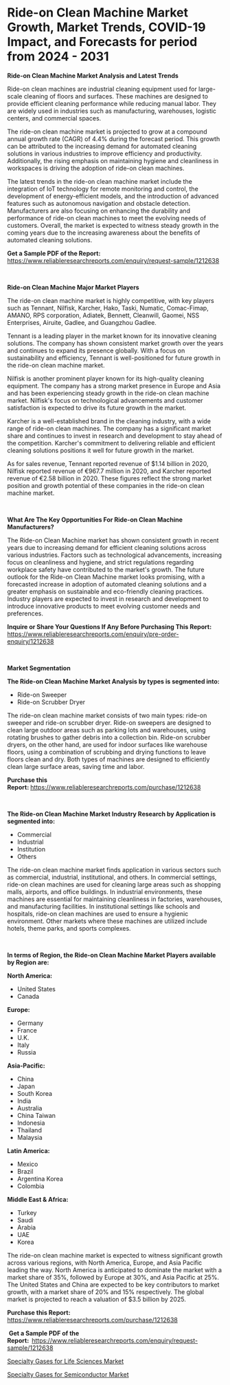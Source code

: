 <p><h1>Ride-on Clean Machine Market Growth, Market Trends, COVID-19 Impact, and Forecasts for period from 2024 - 2031</h1></p><p><strong>Ride-on Clean Machine Market Analysis and Latest Trends</strong></p>
<p><p>Ride-on clean machines are industrial cleaning equipment used for large-scale cleaning of floors and surfaces. These machines are designed to provide efficient cleaning performance while reducing manual labor. They are widely used in industries such as manufacturing, warehouses, logistic centers, and commercial spaces. </p><p>The ride-on clean machine market is projected to grow at a compound annual growth rate (CAGR) of 4.4% during the forecast period. This growth can be attributed to the increasing demand for automated cleaning solutions in various industries to improve efficiency and productivity. Additionally, the rising emphasis on maintaining hygiene and cleanliness in workspaces is driving the adoption of ride-on clean machines.</p><p>The latest trends in the ride-on clean machine market include the integration of IoT technology for remote monitoring and control, the development of energy-efficient models, and the introduction of advanced features such as autonomous navigation and obstacle detection. Manufacturers are also focusing on enhancing the durability and performance of ride-on clean machines to meet the evolving needs of customers. Overall, the market is expected to witness steady growth in the coming years due to the increasing awareness about the benefits of automated cleaning solutions.</p></p>
<p><strong>Get a Sample PDF of the Report:&nbsp;</strong> <a href="https://www.reliableresearchreports.com/enquiry/request-sample/1212638">https://www.reliableresearchreports.com/enquiry/request-sample/1212638</a></p>
<p>&nbsp;</p>
<p><strong>Ride-on Clean Machine Major Market Players</strong></p>
<p><p>The ride-on clean machine market is highly competitive, with key players such as Tennant, Nilfisk, Karcher, Hako, Taski, Numatic, Comac-Fimap, AMANO, RPS corporation, Adiatek, Bennett, Cleanwill, Gaomei, NSS Enterprises, Airuite, Gadlee, and Guangzhou Gadlee. </p><p>Tennant is a leading player in the market known for its innovative cleaning solutions. The company has shown consistent market growth over the years and continues to expand its presence globally. With a focus on sustainability and efficiency, Tennant is well-positioned for future growth in the ride-on clean machine market.</p><p>Nilfisk is another prominent player known for its high-quality cleaning equipment. The company has a strong market presence in Europe and Asia and has been experiencing steady growth in the ride-on clean machine market. Nilfisk's focus on technological advancements and customer satisfaction is expected to drive its future growth in the market.</p><p>Karcher is a well-established brand in the cleaning industry, with a wide range of ride-on clean machines. The company has a significant market share and continues to invest in research and development to stay ahead of the competition. Karcher's commitment to delivering reliable and efficient cleaning solutions positions it well for future growth in the market.</p><p>As for sales revenue, Tennant reported revenue of $1.14 billion in 2020, Nilfisk reported revenue of €967.7 million in 2020, and Karcher reported revenue of €2.58 billion in 2020. These figures reflect the strong market position and growth potential of these companies in the ride-on clean machine market.</p></p>
<p>&nbsp;</p>
<p><strong>What Are The Key Opportunities For Ride-on Clean Machine Manufacturers?</strong></p>
<p><p>The Ride-on Clean Machine market has shown consistent growth in recent years due to increasing demand for efficient cleaning solutions across various industries. Factors such as technological advancements, increasing focus on cleanliness and hygiene, and strict regulations regarding workplace safety have contributed to the market's growth. The future outlook for the Ride-on Clean Machine market looks promising, with a forecasted increase in adoption of automated cleaning solutions and a greater emphasis on sustainable and eco-friendly cleaning practices. Industry players are expected to invest in research and development to introduce innovative products to meet evolving customer needs and preferences.</p></p>
<p><strong>Inquire or Share Your Questions If Any Before Purchasing This Report:</strong> <a href="https://www.reliableresearchreports.com/enquiry/pre-order-enquiry/1212638">https://www.reliableresearchreports.com/enquiry/pre-order-enquiry/1212638</a></p>
<p>&nbsp;</p>
<p><strong>Market Segmentation</strong></p>
<p><strong>The Ride-on Clean Machine Market Analysis by types is segmented into:</strong></p>
<p><ul><li>Ride-on Sweeper</li><li>Ride-on Scrubber Dryer</li></ul></p>
<p><p>The ride-on clean machine market consists of two main types: ride-on sweeper and ride-on scrubber dryer. Ride-on sweepers are designed to clean large outdoor areas such as parking lots and warehouses, using rotating brushes to gather debris into a collection bin. Ride-on scrubber dryers, on the other hand, are used for indoor surfaces like warehouse floors, using a combination of scrubbing and drying functions to leave floors clean and dry. Both types of machines are designed to efficiently clean large surface areas, saving time and labor.</p></p>
<p><strong>Purchase this Report:&nbsp;</strong><a href="https://www.reliableresearchreports.com/purchase/1212638">https://www.reliableresearchreports.com/purchase/1212638</a></p>
<p>&nbsp;</p>
<p><strong>The Ride-on Clean Machine Market Industry Research by Application is segmented into:</strong></p>
<p><ul><li>Commercial</li><li>Industrial</li><li>Institution</li><li>Others</li></ul></p>
<p><p>The ride-on clean machine market finds application in various sectors such as commercial, industrial, institutional, and others. In commercial settings, ride-on clean machines are used for cleaning large areas such as shopping malls, airports, and office buildings. In industrial environments, these machines are essential for maintaining cleanliness in factories, warehouses, and manufacturing facilities. In institutional settings like schools and hospitals, ride-on clean machines are used to ensure a hygienic environment. Other markets where these machines are utilized include hotels, theme parks, and sports complexes.</p></p>
<p>&nbsp;</p>
<p><strong>In terms of Region, the Ride-on Clean Machine Market Players available by Region are:</strong></p>
<p>
    <p> <strong> North America: </strong>
        <ul>
            <li>United States</li>
            <li>Canada</li>
        </ul>
        </p> 
    <p> <strong> Europe: </strong>
        <ul>
            <li>Germany</li>
            <li>France</li>
            <li>U.K.</li>
            <li>Italy</li>
            <li>Russia</li>
        </ul>
        </p> 
    <p> <strong> Asia-Pacific: </strong>
        <ul>
            <li>China</li>
            <li>Japan</li>
            <li>South Korea</li>
            <li>India</li>
            <li>Australia</li>
            <li>China Taiwan</li>
            <li>Indonesia</li>
            <li>Thailand</li>
            <li>Malaysia</li>
        </ul>
        </p> 
    <p> <strong> Latin America: </strong>
        <ul>
            <li>Mexico</li>
            <li>Brazil</li>
            <li>Argentina Korea</li>
            <li>Colombia</li>
        </ul>
        </p> 
    <p> <strong> Middle East & Africa: </strong>
        <ul>
            <li>Turkey</li>
            <li>Saudi</li>
            <li>Arabia</li>
            <li>UAE</li>
            <li>Korea</li>
        </ul>
    </p>
    </p>
<p><p>The ride-on clean machine market is expected to witness significant growth across various regions, with North America, Europe, and Asia Pacific leading the way. North America is anticipated to dominate the market with a market share of 35%, followed by Europe at 30%, and Asia Pacific at 25%. The United States and China are expected to be key contributors to market growth, with a market share of 20% and 15% respectively. The global market is projected to reach a valuation of $3.5 billion by 2025.</p></p>
<p><strong>Purchase this Report: </strong><a href="https://www.reliableresearchreports.com/purchase/1212638">https://www.reliableresearchreports.com/purchase/1212638</a></p>
<p>&nbsp;<strong>Get a Sample PDF of the Report:&nbsp;&nbsp;</strong><a href="https://www.reliableresearchreports.com/enquiry/request-sample/1212638">https://www.reliableresearchreports.com/enquiry/request-sample/1212638</a></p>
<p><strong></strong></p>
<p><p><a href="https://issuu.com/reportprime-2/docs/specialty-gases-for-life-sciences-market-size-2030">Specialty Gases for Life Sciences Market</a></p><p><a href="https://issuu.com/reportprime-2/docs/specialty-gases-for-semiconductor-market-size-2030">Specialty Gases for Semiconductor Market</a></p></p>